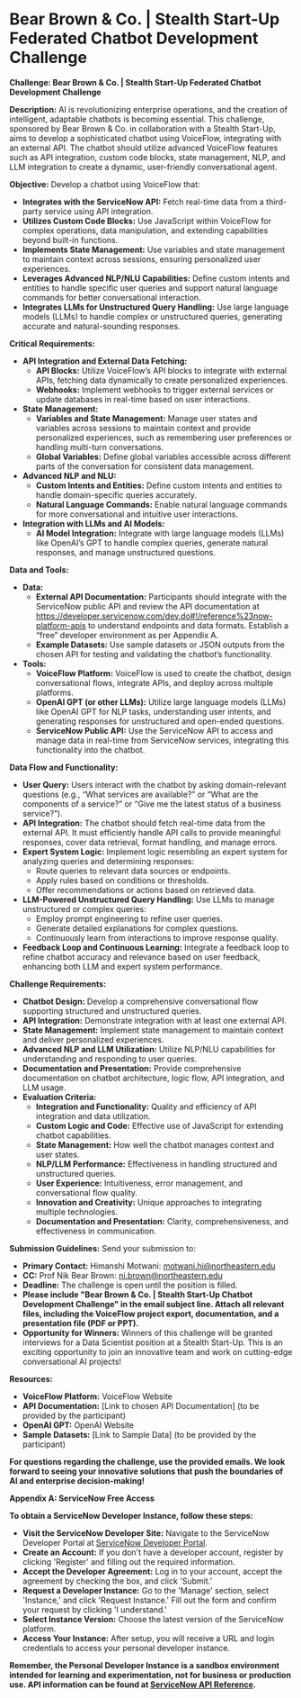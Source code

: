 # Bear Brown &amp; Co. | Stealth Start-Up Federated Chatbot Development Challenge

**Challenge: Bear Brown & Co. | Stealth Start-Up Federated Chatbot Development Challenge**

**Description:** AI is revolutionizing enterprise operations, and the creation of intelligent, adaptable chatbots is becoming essential. This challenge, sponsored by Bear Brown & Co. in collaboration with a Stealth Start-Up, aims to develop a sophisticated chatbot using VoiceFlow, integrating with an external API. The chatbot should utilize advanced VoiceFlow features such as API integration, custom code blocks, state management, NLP, and LLM integration to create a dynamic, user-friendly conversational agent.

**Objective:** Develop a chatbot using VoiceFlow that:
- **Integrates with the ServiceNow API:** Fetch real-time data from a third-party service using API integration.
- **Utilizes Custom Code Blocks:** Use JavaScript within VoiceFlow for complex operations, data manipulation, and extending capabilities beyond built-in functions.
- **Implements State Management:** Use variables and state management to maintain context across sessions, ensuring personalized user experiences.
- **Leverages Advanced NLP/NLU Capabilities:** Define custom intents and entities to handle specific user queries and support natural language commands for better conversational interaction.
- **Integrates LLMs for Unstructured Query Handling:** Use large language models (LLMs) to handle complex or unstructured queries, generating accurate and natural-sounding responses.

**Critical Requirements:**
- **API Integration and External Data Fetching:**
  - **API Blocks:** Utilize VoiceFlow’s API blocks to integrate with external APIs, fetching data dynamically to create personalized experiences.
  - **Webhooks:** Implement webhooks to trigger external services or update databases in real-time based on user interactions.
- **State Management:**
  - **Variables and State Management:** Manage user states and variables across sessions to maintain context and provide personalized experiences, such as remembering user preferences or handling multi-turn conversations.
  - **Global Variables:** Define global variables accessible across different parts of the conversation for consistent data management.
- **Advanced NLP and NLU:**
  - **Custom Intents and Entities:** Define custom intents and entities to handle domain-specific queries accurately.
  - **Natural Language Commands:** Enable natural language commands for more conversational and intuitive user interactions.
- **Integration with LLMs and AI Models:**
  - **AI Model Integration:** Integrate with large language models (LLMs) like OpenAI’s GPT to handle complex queries, generate natural responses, and manage unstructured questions.

**Data and Tools:**
- **Data:**
  - **External API Documentation:** Participants should integrate with the ServiceNow public API and review the API documentation at https://developer.servicenow.com/dev.do#!/reference%23now-platform-apis to understand endpoints and data formats. Establish a “free” developer environment as per Appendix A.
  - **Example Datasets:** Use sample datasets or JSON outputs from the chosen API for testing and validating the chatbot’s functionality.
- **Tools:**
  - **VoiceFlow Platform:** VoiceFlow is used to create the chatbot, design conversational flows, integrate APIs, and deploy across multiple platforms.
  - **OpenAI GPT (or other LLMs):** Utilize large language models (LLMs) like OpenAI GPT for NLP tasks, understanding user intents, and generating responses for unstructured and open-ended questions.
  - **ServiceNow Public API:** Use the ServiceNow API to access and manage data in real-time from ServiceNow services, integrating this functionality into the chatbot.

**Data Flow and Functionality:**
- **User Query:** Users interact with the chatbot by asking domain-relevant questions (e.g., “What services are available?” or “What are the components of a service?” or “Give me the latest status of a business service?”).
- **API Integration:** The chatbot should fetch real-time data from the external API. It must efficiently handle API calls to provide meaningful responses, cover data retrieval, format handling, and manage errors.
- **Expert System Logic:** Implement logic resembling an expert system for analyzing queries and determining responses:
  - Route queries to relevant data sources or endpoints.
  - Apply rules based on conditions or thresholds.
  - Offer recommendations or actions based on retrieved data.
- **LLM-Powered Unstructured Query Handling:** Use LLMs to manage unstructured or complex queries:
  - Employ prompt engineering to refine user queries.
  - Generate detailed explanations for complex questions.
  - Continuously learn from interactions to improve response quality.
- **Feedback Loop and Continuous Learning:** Integrate a feedback loop to refine chatbot accuracy and relevance based on user feedback, enhancing both LLM and expert system performance.

**Challenge Requirements:**
- **Chatbot Design:** Develop a comprehensive conversational flow supporting structured and unstructured queries.
- **API Integration:** Demonstrate integration with at least one external API.
- **State Management:** Implement state management to maintain context and deliver personalized experiences.
- **Advanced NLP and LLM Utilization:** Utilize NLP/NLU capabilities for understanding and responding to user queries.
- **Documentation and Presentation:** Provide comprehensive documentation on chatbot architecture, logic flow, API integration, and LLM usage.
- **Evaluation Criteria:**
  - **Integration and Functionality:** Quality and efficiency of API integration and data utilization.
  - **Custom Logic and Code:** Effective use of JavaScript for extending chatbot capabilities.
  - **State Management:** How well the chatbot manages context and user states.
  - **NLP/LLM Performance:** Effectiveness in handling structured and unstructured queries.
  - **User Experience:** Intuitiveness, error management, and conversational flow quality.
  - **Innovation and Creativity:** Unique approaches to integrating multiple technologies.
  - **Documentation and Presentation:** Clarity, comprehensiveness, and effectiveness in communication.

**Submission Guidelines:** Send your submission to:
- **Primary Contact:** Himanshi Motwani: motwani.hi@northeastern.edu
- **CC:** Prof Nik Bear Brown: ni.brown@northeastern.edu
- **Deadline:** The challenge is open until the position is filled.
- **Please include "Bear Brown & Co. | Stealth Start-Up Chatbot Development Challenge" in the email subject line. Attach all relevant files, including the VoiceFlow project export, documentation, and a presentation file (PDF or PPT).**
- **Opportunity for Winners:** Winners of this challenge will be granted interviews for a Data Scientist position at a Stealth Start-Up. This is an exciting opportunity to join an innovative team and work on cutting-edge conversational AI projects!

**Resources:**
- **VoiceFlow Platform:** VoiceFlow Website
- **API Documentation:** [Link to chosen API Documentation] (to be provided by the participant)
- **OpenAI GPT:** OpenAI Website
- **Sample Datasets:** [Link to Sample Data] (to be provided by the participant)

**For questions regarding the challenge, use the provided emails. We look forward to seeing your innovative solutions that push the boundaries of AI and enterprise decision-making!**

**Appendix A: ServiceNow Free Access**

**To obtain a ServiceNow Developer Instance, follow these steps:**
- **Visit the ServiceNow Developer Site:** Navigate to the ServiceNow Developer Portal at [ServiceNow Developer Portal](https://developer.servicenow.com).
- **Create an Account:** If you don't have a developer account, register by clicking 'Register' and filling out the required information.
- **Accept the Developer Agreement:** Log in to your account, accept the agreement by checking the box, and click 'Submit.'
- **Request a Developer Instance:** Go to the 'Manage' section, select 'Instance,' and click 'Request Instance.' Fill out the form and confirm your request by clicking 'I understand.'
- **Select Instance Version:** Choose the latest version of the ServiceNow platform.
- **Access Your Instance:** After setup, you will receive a URL and login credentials to access your personal developer instance.

**Remember, the Personal Developer Instance is a sandbox environment intended for learning and experimentation, not for business or production use. API information can be found at [ServiceNow API Reference](https://developer.servicenow.com/dev.do#!/reference%23now-platform-apis).**

